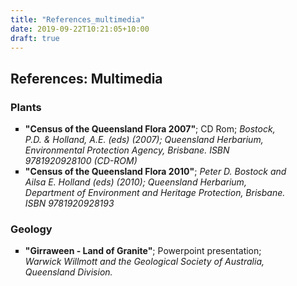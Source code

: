 ```yaml
---
title: "References_multimedia"
date: 2019-09-22T10:21:05+10:00
draft: true
---
```


<div class="container text">
<div class="centre" style="width: 90%;">

<h2>References: Multimedia</h2>

<a name="mm_plants"></a>
<h3>Plants</h3>
<ul style="list-style-type: square;">
<li><b>&quot;Census of the Queensland Flora 2007&quot;</b>; CD Rom; <em>Bostock, P.D. & Holland, A.E. (eds) (2007); Queensland Herbarium,
Environmental Protection Agency, Brisbane. ISBN 9781920928100 (CD-ROM)</em></li>
<li><b>&quot;Census of the Queensland Flora 2010&quot;</b>; <em>Peter D. Bostock and Ailsa E. Holland (eds) (2010); Queensland Herbarium,
Department of Environment and Heritage Protection, Brisbane. ISBN 9781920928193</em> </li>
</ul>

<a name="mm_geology"></a>
<h3>Geology</h3>
<ul style="list-style-type: square;">
<li><b>&quot;Girraween - Land of Granite&quot;</b>; Powerpoint presentation; <em>Warwick Willmott and the Geological Society of Australia, Queensland Division.</em></li><br />
</ul>
<br /><br />

</div>
</div>
